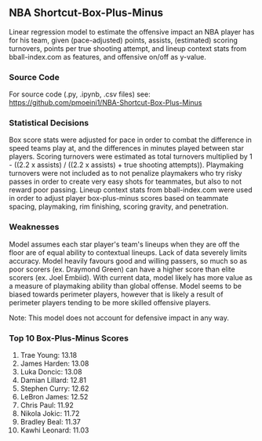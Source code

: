 ## NBA Shortcut-Box-Plus-Minus

Linear regression model to estimate the offensive impact an NBA player has for his team, given (pace-adjusted) points, assists, (estimated) scoring turnovers, points per true shooting attempt, and lineup context stats from bball-index.com as features, and offensive on/off as y-value.

### Source Code
For source code (.py, .ipynb, .csv files) see: https://github.com/pmoeini1/NBA-Shortcut-Box-Plus-Minus

### Statistical Decisions
Box score stats were adjusted for pace in order to combat the difference in speed teams play at, and the differences in minutes played between star players.
Scoring turnovers were estimated as total turnovers multiplied by 1 - ((2.2 x assists) / ((2.2 x assists) + true shooting attempts)).
Playmaking turnovers were not included as to not penalize playmakers who try risky passes in order to create very easy shots for teammates, but also to not reward poor passing.
Lineup context stats from bball-index.com were used in order to adjust player box-plus-minus scores based on teammate spacing, playmaking, rim finishing, scoring gravity, and penetration.

### Weaknesses
Model assumes each star player's team's lineups when they are off the floor are of equal ability to contextual lineups.
Lack of data severely limits accuracy.
Model heavily favours good and willing passers, so much so as poor scorers (ex. Draymond Green) can have a higher score than elite scorers (ex. Joel Embiid).
With current data, model likely has more value as a measure of playmaking ability than global offense. Model seems to be biased towards perimeter players, however that is likely a result of perimeter players tending to be more skilled offensive players.

Note: This model does not account for defensive impact in any way.

### Top 10 Box-Plus-Minus Scores
1. Trae Young: 13.18
2. James Harden: 13.08
3. Luka Doncic: 13.08
4. Damian Lillard: 12.81
5. Stephen Curry: 12.62
6. LeBron James: 12.52
7. Chris Paul: 11.92
8. Nikola Jokic: 11.72
9. Bradley Beal: 11.37
10. Kawhi Leonard: 11.03
